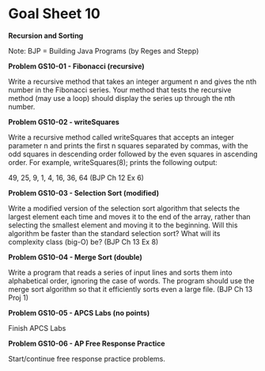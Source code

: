 # Goal Sheet 10

**Recursion and Sorting**

Note: BJP = Building Java Programs (by Reges and Stepp)

**Problem GS10-01 - Fibonacci (recursive)**

Write a recursive method that takes an integer argument n and gives the nth number in the Fibonacci series.  Your method that tests the recursive method (may use a loop) should display the series up through the nth number.

**Problem GS10-02 - writeSquares**

Write a recursive method called writeSquares that accepts an integer parameter n and prints the first n squares separated by commas, with the odd squares in descending order followed by the even squares in ascending order.  For example, writeSquares(8); prints the following output:

49, 25, 9, 1, 4, 16, 36, 64  (BJP Ch 12 Ex 6)

**Problem GS10-03 - Selection Sort (modified)**

Write a modified version of the selection sort algorithm that selects the largest element each time and moves it to the end of the array, rather than selecting the smallest element and moving it to the beginning.  Will this algorithm be faster than the standard selection sort?  What will its complexity class (big-O) be?  (BJP Ch 13 Ex 8)

**Problem GS10-04 - Merge Sort (double)**

Write a program that reads a series of input lines and sorts them into alphabetical order, ignoring the case of words.  The program should use the merge sort algorithm so that it efficiently sorts even a large file.  (BJP Ch 13 Proj 1)

**Problem GS10-05 - APCS Labs (no points)**

Finish APCS Labs

**Problem GS10-06 - AP Free Response Practice**

Start/continue free response practice problems.
